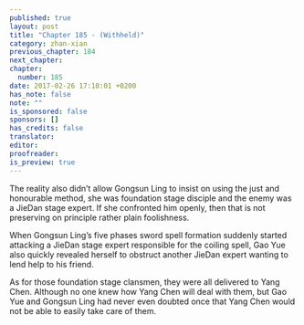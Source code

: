 ```yaml
---
published: true
layout: post
title: "Chapter 185 - (Withheld)"
category: zhan-xian
previous_chapter: 184
next_chapter:
chapter:
  number: 185
date: 2017-02-26 17:10:01 +0200
has_note: false
note: ""
is_sponsored: false
sponsors: []
has_credits: false
translator:
editor:
proofreader:
is_preview: true
---
```

The reality also didn’t allow Gongsun Ling to insist on using the just and honourable method, she was foundation stage disciple and the enemy was a JieDan stage expert. If she confronted him openly, then that is not preserving on principle rather plain foolishness.

When Gongsun Ling’s five phases sword spell formation suddenly started attacking a JieDan stage expert responsible for the coiling spell, Gao Yue also quickly revealed herself to obstruct another JieDan expert wanting to lend help to his friend.

As for those foundation stage clansmen, they were all delivered to Yang Chen. Although no one knew how Yang Chen will deal with them, but Gao Yue and Gongsun Ling had never even doubted once that Yang Chen would not be able to easily take care of them.
